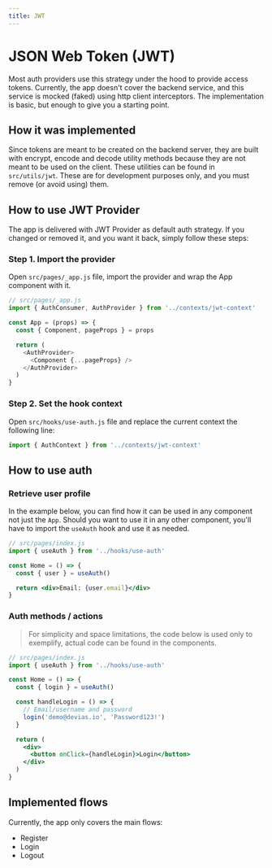 ```yaml
---
title: JWT
---
```


# JSON Web Token (JWT)

Most auth providers use this strategy under the hood to provide access tokens. Currently, the app
doesn't cover the backend service, and this service is mocked (faked) using http client
interceptors. The implementation is basic, but enough to give you a starting point.

## How it was implemented

Since tokens are meant to be created on the backend server, they are built with encrypt, encode and
decode utility methods because they are not meant to be used on the client. These utilities can be
found in `src/utils/jwt`. These are for development purposes only, and you must remove (or avoid
using) them.

## How to use JWT Provider

The app is delivered with JWT Provider as default auth strategy. If you changed or removed it, and
you want it back, simply follow these steps:

### Step 1. Import the provider

Open `src/pages/_app.js` file, import the provider and wrap the App component with it.

```js
// src/pages/_app.js
import { AuthConsumer, AuthProvider } from '../contexts/jwt-context'

const App = (props) => {
  const { Component, pageProps } = props

  return (
    <AuthProvider>
      <Component {...pageProps} />
    </AuthProvider>
  )
}
```

### Step 2. Set the hook context

Open `src/hooks/use-auth.js` file and replace the current context the following line:

```js
import { AuthContext } from '../contexts/jwt-context'
```

## How to use auth

### Retrieve user profile

In the example below, you can find how it can be used in any component not just the `App`. Should
you want to use it in any other component, you'll have to import the `useAuth` hook and use it as
needed.

```jsx
// src/pages/index.js
import { useAuth } from '../hooks/use-auth'

const Home = () => {
  const { user } = useAuth()

  return <div>Email: {user.email}</div>
}
```

### Auth methods / actions

> For simplicity and space limitations, the code below is used only to exemplify, actual code can be found in the components.

```jsx
// src/pages/index.js
import { useAuth } from '../hooks/use-auth'

const Home = () => {
  const { login } = useAuth()

  const handleLogin = () => {
    // Email/username and password
    login('demo@devias.io', 'Password123!')
  }

  return (
    <div>
      <button onClick={handleLogin}>Login</button>
    </div>
  )
}
```

## Implemented flows

Currently, the app only covers the main flows:

- Register
- Login
- Logout
